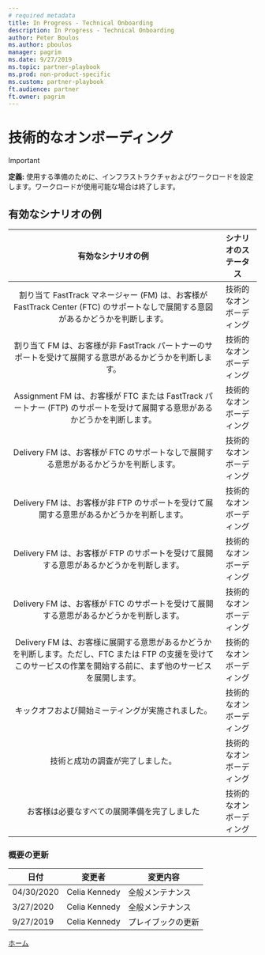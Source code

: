 ```yaml
---
# required metadata
title: In Progress - Technical Onboarding
description: In Progress - Technical Onboarding
author: Peter Boulos
ms.author: pboulos
manager: pagrim
ms.date: 9/27/2019
ms.topic: partner-playbook 
ms.prod: non-product-specific 
ms.custom: partner-playbook 
ft.audience: partner
ft.owner: pagrim
---
```


# 技術的なオンボーディング

> [!IMPORTANT]
> **定義:** 使用する準備のために、インフラストラクチャおよびワークロードを設定します。ワークロードが使用可能な場合は終了します。

## 有効なシナリオの例

| 有効なシナリオの例| シナリオのステータス|
| :--: | :--: |
| 割り当て FastTrack マネージャー (FM) は、お客様が FastTrack Center (FTC) のサポートなしで展開する意図があるかどうかを判断します。| 技術的なオンボーディング|
| 割り当て FM は、お客様が非 FastTrack パートナーのサポートを受けて展開する意思があるかどうかを判断します。| 技術的なオンボーディング|
| Assignment FM は、お客様が FTC または FastTrack パートナー (FTP) のサポートを受けて展開する意思があるかどうかを判断します。| 技術的なオンボーディング|
| Delivery FM は、お客様が FTC のサポートなしで展開する意思があるかどうかを判断します。| 技術的なオンボーディング|
| Delivery FM は、お客様が非 FTP のサポートを受けて展開する意思があるかどうかを判断します。| 技術的なオンボーディング|
| Delivery FM は、お客様が FTP のサポートを受けて展開する意思があるかどうかを判断します。| 技術的なオンボーディング|
| Delivery FM は、お客様が FTC のサポートを受けて展開する意思があるかどうかを判断します。| 技術的なオンボーディング|
| Delivery FM は、お客様に展開する意思があるかどうかを判断します。ただし、FTC または FTP の支援を受けてこのサービスの作業を開始する前に、まず他のサービスを展開します。| 技術的なオンボーディング|
| キックオフおよび開始ミーティングが実施されました。| 技術的なオンボーディング|
| 技術と成功の調査が完了しました。| 技術的なオンボーディング|
| お客様は必要なすべての展開準備を完了しました| 技術的なオンボーディング|

### 概要の更新

|日付|変更者|変更内容|
|---------|---------------|----------------------------|
|04/30/2020| Celia Kennedy| 全般メンテナンス|
|3/27/2020| Celia Kennedy| 全般メンテナンス|
|9/27/2019| Celia Kennedy| プレイブックの更新|

[ホーム](http://partner-docs.microsoft.com)
